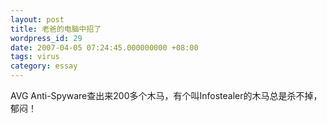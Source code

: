```yaml
---
layout: post
title: 老爸的电脑中招了
wordpress_id: 29
date: 2007-04-05 07:24:45.000000000 +08:00
tags: virus
category: essay
---
```

AVG Anti-Spyware查出来200多个木马，有个叫Infostealer的木马总是杀不掉，郁闷！
